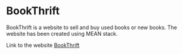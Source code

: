 # BookThrift
BookThrift is a website to sell and buy used books or new books. 
The website has been created using MEAN stack.

Link to the website [BookThrift](https://bookthrift.surge.sh/#!/)

